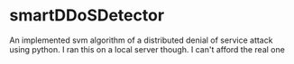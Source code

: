 # smartDDoSDetector
An implemented svm algorithm of a distributed denial of service attack using python. I ran this on a local server though. I can't afford the real one 
